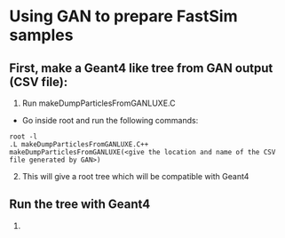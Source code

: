 # Using GAN to prepare FastSim samples
## First, make a Geant4 like tree from GAN output (CSV file):
1. Run makeDumpParticlesFromGANLUXE.C
- Go inside root and run the following commands:
```
root -l
.L makeDumpParticlesFromGANLUXE.C++
makeDumpParticlesFromGANLUXE(<give the location and name of the CSV file generated by GAN>)
```

2. This will give a root tree which will be compatible with Geant4

## Run the tree with Geant4

1. 

